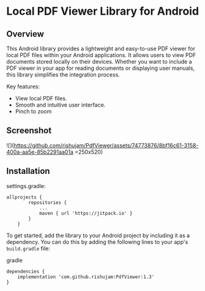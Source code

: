 # Local PDF Viewer Library for Android

## Overview

This Android library provides a lightweight and easy-to-use PDF viewer for local PDF files within your Android applications. It allows users to view PDF documents stored locally on their devices. Whether you want to include a PDF viewer in your app for reading documents or displaying user manuals, this library simplifies the integration process.

Key features:
- View local PDF files.
- Smooth and intuitive user interface.
- Pinch to zoom

## Screenshot

![](https://github.com/rishujam/PdfViewer/assets/74773876/8bf16c61-3158-400a-aa5e-85b2291aa01a =250x520) 

## Installation

settings.gradle:
```
allprojects {
		repositories {
			...
			maven { url 'https://jitpack.io' }
		}
	}
```

To get started, add the library to your Android project by including it as a dependency. You can do this by adding the following lines to your app's `build.gradle` file:

gradle
```
dependencies {
    implementation 'com.github.rishujam:PdfViewer:1.3'
}
```
